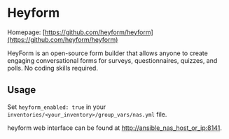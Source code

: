 # Heyform

Homepage: [https://github.com/heyform/heyform](https://github.com/heyform/heyform)

HeyForm is an open-source form builder that allows anyone to create engaging conversational forms for surveys, questionnaires, quizzes, and polls. No coding skills required.

## Usage

Set `heyform_enabled: true` in your `inventories/<your_inventory>/group_vars/nas.yml` file.

heyform web interface can be found at [http://ansible_nas_host_or_ip:8141](http://ansible_nas_host_or_ip:8141).
